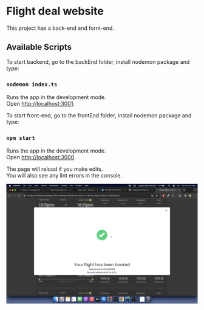# Flight deal website

This project has a back-end and fornt-end.

## Available Scripts

To start backend, go to the backEnd folder, install nodemon package and type:

### `nodemon index.ts`

Runs the app in the development mode.\
Open [http://localhost:3001](http://localhost:3001).

To start front-end, go to the frontEnd folder, install nodemon package and type:

### `npm start`

Runs the app in the development mode.\
Open [http://localhost:3000](http://localhost:3000).

The page will reload if you make edits.\
You will also see any lint errors in the console.

![alt text](https://github.com/huguesbert17/soflight/blob/main/success.png?raw=true)

